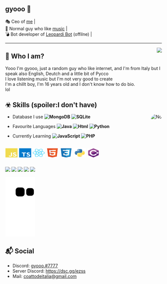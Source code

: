 ## gyooo 🎴

🎭 Ceo of  [me](https://gyooo.tk)  |<br>
🎩 Normal guy who like [music](https://open.spotify.com/playlist/7bAC0NoIfBewu3xxYXiGuU?si=809d0d7ddd3d4a6a)  |<br>
💣 Bot developer of [Leopardi Bot](https://discord.com/api/oauth2/authorize?client_id=951477891680567327&permissions=8&scope=bot) (offilne) |<br>

---

<a href="https://discord.com/users/663466224365338624">
  <img src="https://lanyard-profile-readme.vercel.app/api/663466224365338624?theme=dark&animated=true&hideDiscrim=false&borderRadius=30px&idleMessage=Nah%20I'm%20just%20alone..." align="right" />
</a>

## 🍷 Who I am?

Yooo I'm gyooo, just a random guy who like internet, and I'm from Italy but I speak also English, Deutch and a little bit of Руссо<br>
I love listening music but I'm not very good to create<br>
I'm a chillt boy, I'm 16 years old and I don't know how to do bio. <br>
lol

## ☣ Skills (spoiler:I don't have)

<img align="right" alt="No" height="150" style="border-radius:50px;" src="https://cdn.discordapp.com/attachments/950107888649637959/959104623245950997/a_76ec56dfd54c63e7160dcf6f1be88ad2_1.gif?size=4096">

- Database I use **![MongoDB](https://img.shields.io/badge/MongoDB-%234ea94b.svg?style=for-the-badge&logo=mongodb&logoColor=white)** **![SQLite](https://img.shields.io/badge/sqlite-%2307405e.svg?style=for-the-badge&logo=sqlite&logoColor=white)**

- Favourite Languages **![Java](https://img.shields.io/badge/java-%23ED8B00.svg?style=for-the-badge&logo=java&logoColor=white)** **![Html](https://img.shields.io/badge/-HTML-black?&logo=html5)** **![Python](https://img.shields.io/badge/python-3670A0?style=for-the-badge&logo=python&logoColor=ffdd54)**

- Currently Learning **![JavaScript](https://img.shields.io/badge/javascript-%23323330.svg?style=for-the-badge&logo=javascript&logoColor=%23F7DF1E)** **![PHP](https://img.shields.io/badge/php-%23777BB4.svg?style=for-the-badge&logo=php&logoColor=white)**


</div>
<div style="display: inline_block"><br>
  <img align="center" alt="Js" height="30" width="40" src="https://raw.githubusercontent.com/devicons/devicon/master/icons/javascript/javascript-plain.svg">
  <img align="center" alt="Ts" height="30" width="40" src="https://raw.githubusercontent.com/devicons/devicon/master/icons/typescript/typescript-plain.svg">
  <img align="center" alt="React" height="30" width="40" src="https://raw.githubusercontent.com/devicons/devicon/master/icons/react/react-original.svg">
  <img align="center" alt="HTML" height="30" width="40" src="https://raw.githubusercontent.com/devicons/devicon/master/icons/html5/html5-original.svg">
  <img align="center" alt="CSS" height="30" width="40" src="https://raw.githubusercontent.com/devicons/devicon/master/icons/css3/css3-original.svg">
  <img align="center" alt="Python" height="30" width="40" src="https://raw.githubusercontent.com/devicons/devicon/master/icons/python/python-original.svg">
  <img align="center" alt="Rafa-Csharp" height="30" width="40" src="https://raw.githubusercontent.com/devicons/devicon/master/icons/csharp/csharp-original.svg">
  
</div>
  
  ##
 
<div> 
  <a href="https://www.youtube.com/channel/UCWw6_NJsSu5hnet_QgL2vTQ" target="_blank"><img src="https://img.shields.io/badge/YouTube-FF0000?style=for-the-badge&logo=youtube&logoColor=white" target="_blank"></a>
  <a href="https://instagram.com/cicciogamer_89" target="_blank"><img src="https://img.shields.io/badge/-Instagram-%23E4405F?style=for-the-badge&logo=instagram&logoColor=white" target="_blank"></a>
 	<a href="https://www.twitch.tv/gyooo_tv" target="_blank"><img src="https://img.shields.io/badge/Twitch-9146FF?style=for-the-badge&logo=twitch&logoColor=white" target="_blank"></a>
 <a href="https://discord.gg/ezss" target="_blank"><img src="https://img.shields.io/badge/Discord-7289DA?style=for-the-badge&logo=discord&logoColor=white" target="_blank"></a> 
  <a href = "cicciogamer89@gmail.com"><img src="https://img.shields.io/badge/-Gmail-%23333?style=for-the-badge&logo=gmail&logoColor=white" target="_blank"></a>
 
  ![Snake animation](https://github.com/rafaballerini/rafaballerini/blob/output/github-contribution-grid-snake.svg)
  
 
</div>

## 📬 Social

- Discord: [gyooo.#7777](https://discord.com/users/663466224365338624)
- Server Discord: https://dsc.gg/ezss
- Mail: coattodeitalia@gmail.com

